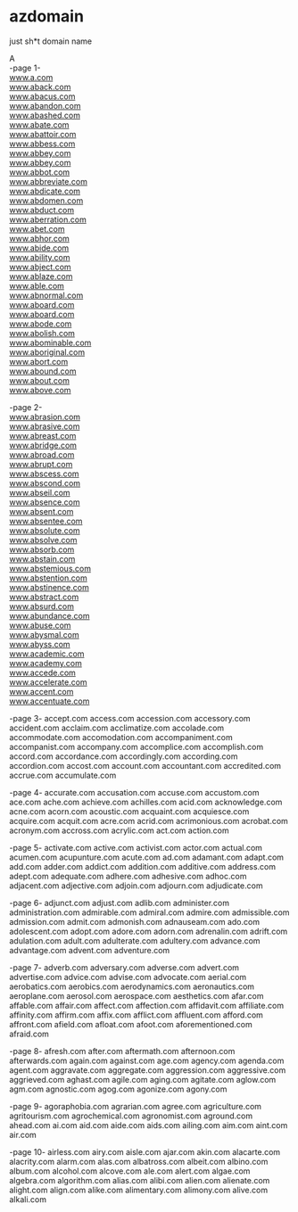 # azdomain
just sh*t domain name  
  
A  
-page 1-  
www.a.com  
www.aback.com  
www.abacus.com  
www.abandon.com  
www.abashed.com  
www.abate.com  
www.abattoir.com  
www.abbess.com  
www.abbey.com  
www.abbey.com  
www.abbot.com  
www.abbreviate.com  
www.abdicate.com  
www.abdomen.com  
www.abduct.com  
www.aberration.com  
www.abet.com  
www.abhor.com  
www.abide.com  
www.ability.com  
www.abject.com  
www.ablaze.com  
www.able.com  
www.abnormal.com  
www.aboard.com  
www.aboard.com  
www.abode.com  
www.abolish.com  
www.abominable.com  
www.aboriginal.com  
www.abort.com  
www.abound.com  
www.about.com  
www.above.com  
  
-page 2-  
www.abrasion.com  
www.abrasive.com  
www.abreast.com  
www.abridge.com  
www.abroad.com  
www.abrupt.com  
www.abscess.com  
www.abscond.com  
www.abseil.com  
www.absence.com  
www.absent.com  
www.absentee.com  
www.absolute.com  
www.absolve.com  
www.absorb.com  
www.abstain.com  
www.abstemious.com  
www.abstention.com  
www.abstinence.com  
www.abstract.com  
www.absurd.com  
www.abundance.com  
www.abuse.com  
www.abysmal.com  
www.abyss.com  
www.academic.com  
www.academy.com  
www.accede.com  
www.accelerate.com  
www.accent.com  
www.accentuate.com  
  
-page 3-
accept.com
access.com
accession.com
accessory.com
accident.com
acclaim.com
acclimatize.com
accolade.com
accommodate.com
accomodation.com
accompaniment.com
accompanist.com
accompany.com
accomplice.com
accomplish.com
accord.com
accordance.com
accordingly.com
according.com
accordion.com
accost.com
account.com
accountant.com
accredited.com
accrue.com
accumulate.com

-page 4-
accurate.com
accusation.com
accuse.com
accustom.com
ace.com
ache.com
achieve.com
achilles.com
acid.com
acknowledge.com
acne.com
acorn.com
acoustic.com
acquaint.com
acquiesce.com
acquire.com
acquit.com
acre.com
acrid.com
acrimonious.com
acrobat.com
acronym.com
accross.com
acrylic.com
act.com
action.com

-page 5-
activate.com
active.com
activist.com
actor.com
actual.com
acumen.com
acupunture.com
acute.com
ad.com
adamant.com
adapt.com
add.com
adder.com
addict.com
addition.com
additive.com
address.com
adept.com
adequate.com
adhere.com
adhesive.com
adhoc.com
adjacent.com
adjective.com
adjoin.com
adjourn.com
adjudicate.com

-page 6-
adjunct.com
adjust.com
adlib.com
administer.com
administration.com
admirable.com
admiral.com
admire.com
admissible.com
admission.com
admit.com
admonish.com
adnauseam.com
ado.com
adolescent.com
adopt.com
adore.com
adorn.com
adrenalin.com
adrift.com
adulation.com
adult.com
adulterate.com
adultery.com
advance.com
advantage.com
advent.com
adventure.com

-page 7-
adverb.com
adversary.com
adverse.com
advert.com
advertise.com
advice.com
advise.com
advocate.com
aerial.com
aerobatics.com
aerobics.com
aerodynamics.com
aeronautics.com
aeroplane.com
aerosol.com
aerospace.com
aesthetics.com
afar.com
affable.com
affair.com
affect.com
affection.com
affidavit.com
affiliate.com
affinity.com
affirm.com
affix.com
afflict.com
affluent.com
afford.com
affront.com
afield.com
afloat.com
afoot.com
aforementioned.com
afraid.com

-page 8-
afresh.com
after.com
aftermath.com
afternoon.com
afterwards.com
again.com
against.com
age.com
agency.com
agenda.com
agent.com
aggravate.com
aggregate.com
aggression.com
aggressive.com
aggrieved.com
aghast.com
agile.com
aging.com
agitate.com
aglow.com
agm.com
agnostic.com
agog.com
agonize.com
agony.com

-page 9-
agoraphobia.com
agrarian.com
agree.com
agriculture.com
agritourism.com
agrochemical.com
agronomist.com
aground.com
ahead.com
ai.com
aid.com
aide.com
aids.com
ailing.com
aim.com
aint.com
air.com

-page 10-
airless.com
airy.com
aisle.com
ajar.com
akin.com
alacarte.com
alacrity.com
alarm.com
alas.com
albatross.com
albeit.com
albino.com
album.com
alcohol.com
alcove.com
ale.com
alert.com
algae.com
algebra.com
algorithm.com
alias.com
alibi.com
alien.com
alienate.com
alight.com
align.com
alike.com
alimentary.com
alimony.com
alive.com
alkali.com
